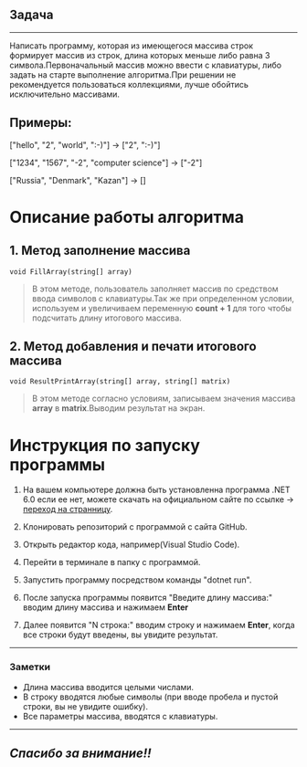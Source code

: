 ## **Задача**
---
Написать программу, которая из имеющегося 
массива строк формирует массив из строк, длина которых меньше либо равна 3 символа.Первоначальный массив можно ввести с клавиатуры, либо задать на старте выполнение алгоритма.При решении не рекомендуется пользоваться коллекциями, лучше обойтись исключительно массивами.

## **Примеры:**

["hello", "2", "world", ":-)"] -> ["2", ":-)"]

["1234", "1567", "-2", "computer science"] -> ["-2"]

["Russia", "Denmark", "Kazan"] -> []

# Описание работы алгоритма

## 1. Метод заполнение массива 
    void FillArray(string[] array)
> В этом методе, пользователь заполняет массив по средством ввода символов с клавиатуры.Так же при определенном условии, используем и увеличиваем переменную **count + 1** для того чтобы подсчитать длину итогового массива. 
## 2. Метод добавления и печати итогового массива
    void ResultPrintArray(string[] array, string[] matrix) 
> В этом методе согласно условиям, записываем значения массива **array** в **matrix**.Выводим результат на экран.

# Инструкция по запуску программы
1. На вашем компьютере должна быть установленна программа .NET 6.0 если ее нет, можете скачать на официальном сайте по ссылке -> [переход на странницу](https://dotnet.microsoft.com/en-us/download).

2. Клонировать репозиторий с программой с сайта GitHub.
3. Открыть редактор кода, например(Visual Studio Code).
4. Перейти в терминале в папку с программой.
5. Запустить программу посредством команды "dotnet run".
6. После запуска программы появится "Введите длину массива:" вводим длину массива и нажимаем **Enter**
7. Далее появится "N строка:" вводим строку и нажимаем **Enter**, когда все строки будут введены, вы увидите результат.

---
### Заметки
+ Длина массива вводится целыми числами. 
+ В строку вводятся любые символы (при вводе пробела и пустой строки, вы не увидите ошибку).
+ Все параметры массива, вводятся с клавиатуры.

---

## *Спасибо за внимание!!*  